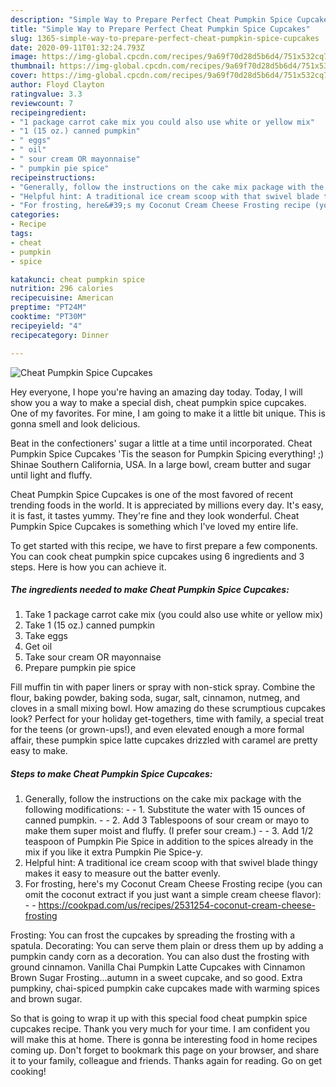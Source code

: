 ```yaml
---
description: "Simple Way to Prepare Perfect Cheat Pumpkin Spice Cupcakes"
title: "Simple Way to Prepare Perfect Cheat Pumpkin Spice Cupcakes"
slug: 1365-simple-way-to-prepare-perfect-cheat-pumpkin-spice-cupcakes
date: 2020-09-11T01:32:24.793Z
image: https://img-global.cpcdn.com/recipes/9a69f70d28d5b6d4/751x532cq70/cheat-pumpkin-spice-cupcakes-recipe-main-photo.jpg
thumbnail: https://img-global.cpcdn.com/recipes/9a69f70d28d5b6d4/751x532cq70/cheat-pumpkin-spice-cupcakes-recipe-main-photo.jpg
cover: https://img-global.cpcdn.com/recipes/9a69f70d28d5b6d4/751x532cq70/cheat-pumpkin-spice-cupcakes-recipe-main-photo.jpg
author: Floyd Clayton
ratingvalue: 3.3
reviewcount: 7
recipeingredient:
- "1 package carrot cake mix you could also use white or yellow mix"
- "1 (15 oz.) canned pumpkin"
- " eggs"
- " oil"
- " sour cream OR mayonnaise"
- " pumpkin pie spice"
recipeinstructions:
- "Generally, follow the instructions on the cake mix package with the following modifications:  1. Substitute the water with 15 ounces of canned pumpkin.   2. Add 3 Tablespoons of sour cream or mayo to make them super moist and fluffy. (I prefer sour cream.)  3. Add 1/2 teaspoon of Pumpkin Pie Spice in addition to the spices already in the mix if you like it extra Pumpkin Pie Spice-y."
- "Helpful hint: A traditional ice cream scoop with that swivel blade thingy makes it easy to measure out the batter evenly."
- "For frosting, here&#39;s my Coconut Cream Cheese Frosting recipe (you can omit the coconut extract if you just want a simple cream cheese flavor):  https://cookpad.com/us/recipes/2531254-coconut-cream-cheese-frosting"
categories:
- Recipe
tags:
- cheat
- pumpkin
- spice

katakunci: cheat pumpkin spice 
nutrition: 296 calories
recipecuisine: American
preptime: "PT24M"
cooktime: "PT30M"
recipeyield: "4"
recipecategory: Dinner

---
```



![Cheat Pumpkin Spice Cupcakes](https://img-global.cpcdn.com/recipes/9a69f70d28d5b6d4/751x532cq70/cheat-pumpkin-spice-cupcakes-recipe-main-photo.jpg)

Hey everyone, I hope you're having an amazing day today. Today, I will show you a way to make a special dish, cheat pumpkin spice cupcakes. One of my favorites. For mine, I am going to make it a little bit unique. This is gonna smell and look delicious.

Beat in the confectioners&#39; sugar a little at a time until incorporated. Cheat Pumpkin Spice Cupcakes &#39;Tis the season for Pumpkin Spicing everything! ;) Shinae Southern California, USA. In a large bowl, cream butter and sugar until light and fluffy.

Cheat Pumpkin Spice Cupcakes is one of the most favored of recent trending foods in the world. It is appreciated by millions every day. It's easy, it is fast, it tastes yummy. They're fine and they look wonderful. Cheat Pumpkin Spice Cupcakes is something which I've loved my entire life.


To get started with this recipe, we have to first prepare a few components. You can cook cheat pumpkin spice cupcakes using 6 ingredients and 3 steps. Here is how you can achieve it.

<!--inarticleads1-->

##### The ingredients needed to make Cheat Pumpkin Spice Cupcakes:

1. Take 1 package carrot cake mix (you could also use white or yellow mix)
1. Take 1 (15 oz.) canned pumpkin
1. Take  eggs
1. Get  oil
1. Take  sour cream OR mayonnaise
1. Prepare  pumpkin pie spice


Fill muffin tin with paper liners or spray with non-stick spray. Combine the flour, baking powder, baking soda, sugar, salt, cinnamon, nutmeg, and cloves in a small mixing bowl. How amazing do these scrumptious cupcakes look? Perfect for your holiday get-togethers, time with family, a special treat for the teens (or grown-ups!), and even elevated enough a more formal affair, these pumpkin spice latte cupcakes drizzled with caramel are pretty easy to make. 

<!--inarticleads2-->

##### Steps to make Cheat Pumpkin Spice Cupcakes:

1. Generally, follow the instructions on the cake mix package with the following modifications: -  - 1. Substitute the water with 15 ounces of canned pumpkin.  -  - 2. Add 3 Tablespoons of sour cream or mayo to make them super moist and fluffy. (I prefer sour cream.) -  - 3. Add 1/2 teaspoon of Pumpkin Pie Spice in addition to the spices already in the mix if you like it extra Pumpkin Pie Spice-y.
1. Helpful hint: A traditional ice cream scoop with that swivel blade thingy makes it easy to measure out the batter evenly.
1. For frosting, here&#39;s my Coconut Cream Cheese Frosting recipe (you can omit the coconut extract if you just want a simple cream cheese flavor): -  - https://cookpad.com/us/recipes/2531254-coconut-cream-cheese-frosting


Frosting: You can frost the cupcakes by spreading the frosting with a spatula. Decorating: You can serve them plain or dress them up by adding a pumpkin candy corn as a decoration. You can also dust the frosting with ground cinnamon. Vanilla Chai Pumpkin Latte Cupcakes with Cinnamon Brown Sugar Frosting…autumn in a sweet cupcake, and so good. Extra pumpkiny, chai-spiced pumpkin cake cupcakes made with warming spices and brown sugar. 

So that is going to wrap it up with this special food cheat pumpkin spice cupcakes recipe. Thank you very much for your time. I am confident you will make this at home. There is gonna be interesting food in home recipes coming up. Don't forget to bookmark this page on your browser, and share it to your family, colleague and friends. Thanks again for reading. Go on get cooking!
